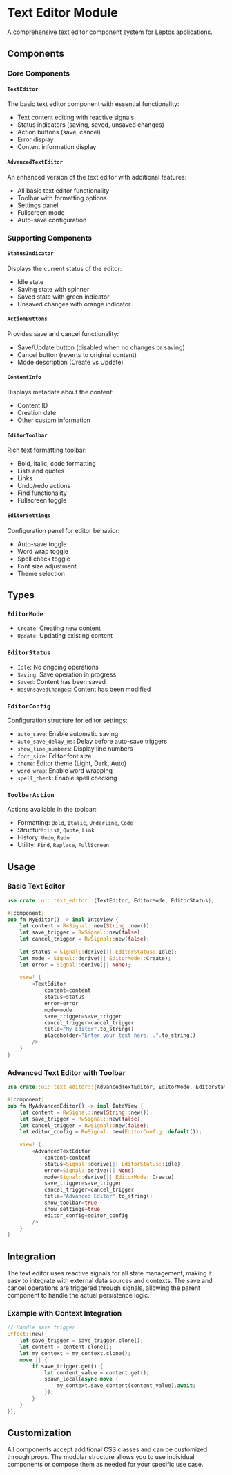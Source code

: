 # Text Editor Module

A comprehensive text editor component system for Leptos applications.

## Components

### Core Components

#### `TextEditor`
The basic text editor component with essential functionality:
- Text content editing with reactive signals
- Status indicators (saving, saved, unsaved changes)
- Action buttons (save, cancel)
- Error display
- Content information display

#### `AdvancedTextEditor`
An enhanced version of the text editor with additional features:
- All basic text editor functionality
- Toolbar with formatting options
- Settings panel
- Fullscreen mode
- Auto-save configuration

### Supporting Components

#### `StatusIndicator`
Displays the current status of the editor:
- Idle state
- Saving state with spinner
- Saved state with green indicator
- Unsaved changes with orange indicator

#### `ActionButtons`
Provides save and cancel functionality:
- Save/Update button (disabled when no changes or saving)
- Cancel button (reverts to original content)
- Mode description (Create vs Update)

#### `ContentInfo`
Displays metadata about the content:
- Content ID
- Creation date
- Other custom information

#### `EditorToolbar`
Rich text formatting toolbar:
- Bold, italic, code formatting
- Lists and quotes
- Links
- Undo/redo actions
- Find functionality
- Fullscreen toggle

#### `EditorSettings`
Configuration panel for editor behavior:
- Auto-save toggle
- Word wrap toggle
- Spell check toggle
- Font size adjustment
- Theme selection

## Types

### `EditorMode`
- `Create`: Creating new content
- `Update`: Updating existing content

### `EditorStatus`
- `Idle`: No ongoing operations
- `Saving`: Save operation in progress
- `Saved`: Content has been saved
- `HasUnsavedChanges`: Content has been modified

### `EditorConfig`
Configuration structure for editor settings:
- `auto_save`: Enable automatic saving
- `auto_save_delay_ms`: Delay before auto-save triggers
- `show_line_numbers`: Display line numbers
- `font_size`: Editor font size
- `theme`: Editor theme (Light, Dark, Auto)
- `word_wrap`: Enable word wrapping
- `spell_check`: Enable spell checking

### `ToolbarAction`
Actions available in the toolbar:
- Formatting: `Bold`, `Italic`, `Underline`, `Code`
- Structure: `List`, `Quote`, `Link`
- History: `Undo`, `Redo`
- Utility: `Find`, `Replace`, `FullScreen`

## Usage

### Basic Text Editor

```rust
use crate::ui::text_editor::{TextEditor, EditorMode, EditorStatus};

#[component]
pub fn MyEditor() -> impl IntoView {
    let content = RwSignal::new(String::new());
    let save_trigger = RwSignal::new(false);
    let cancel_trigger = RwSignal::new(false);
    
    let status = Signal::derive(|| EditorStatus::Idle);
    let mode = Signal::derive(|| EditorMode::Create);
    let error = Signal::derive(|| None);
    
    view! {
        <TextEditor
            content=content
            status=status
            error=error
            mode=mode
            save_trigger=save_trigger
            cancel_trigger=cancel_trigger
            title="My Editor".to_string()
            placeholder="Enter your text here...".to_string()
        />
    }
}
```

### Advanced Text Editor with Toolbar

```rust
use crate::ui::text_editor::{AdvancedTextEditor, EditorMode, EditorStatus, EditorConfig};

#[component]
pub fn MyAdvancedEditor() -> impl IntoView {
    let content = RwSignal::new(String::new());
    let save_trigger = RwSignal::new(false);
    let cancel_trigger = RwSignal::new(false);
    let editor_config = RwSignal::new(EditorConfig::default());
    
    view! {
        <AdvancedTextEditor
            content=content
            status=Signal::derive(|| EditorStatus::Idle)
            error=Signal::derive(|| None)
            mode=Signal::derive(|| EditorMode::Create)
            save_trigger=save_trigger
            cancel_trigger=cancel_trigger
            title="Advanced Editor".to_string()
            show_toolbar=true
            show_settings=true
            editor_config=editor_config
        />
    }
}
```

## Integration

The text editor uses reactive signals for all state management, making it easy to integrate with external data sources and contexts. The save and cancel operations are triggered through signals, allowing the parent component to handle the actual persistence logic.

### Example with Context Integration

```rust
// Handle save trigger
Effect::new({
    let save_trigger = save_trigger.clone();
    let content = content.clone();
    let my_context = my_context.clone();
    move || {
        if save_trigger.get() {
            let content_value = content.get();
            spawn_local(async move {
                my_context.save_content(content_value).await;
            });
        }
    }
});
```

## Customization

All components accept additional CSS classes and can be customized through props. The modular structure allows you to use individual components or compose them as needed for your specific use case.
